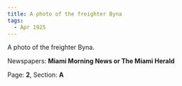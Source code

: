 ```yaml
---  
title: A photo of the freighter Byna  
tags:  
  - Apr 1925  
---  
```

  
A photo of the freighter Byna.  
  
Newspapers: **Miami Morning News or The Miami Herald**  
  
Page: **2**, Section: **A** 
